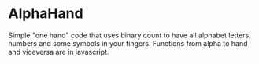# AlphaHand
Simple "one hand" code that uses binary count to have all alphabet letters, numbers and some symbols in your fingers.
Functions from alpha to hand and viceversa are in javascript.
